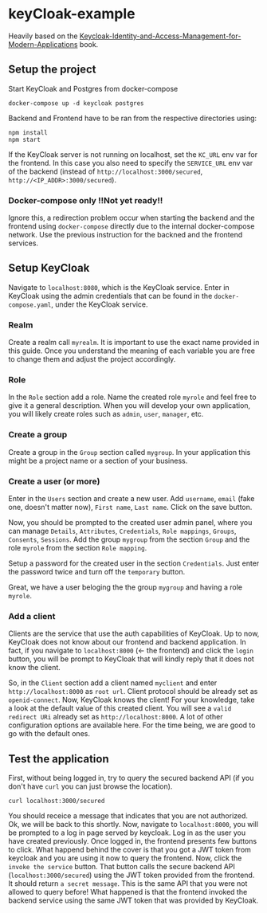 # keyCloak-example

Heavily based on the [Keycloak-Identity-and-Access-Management-for-Modern-Applications](https://github.com/PacktPublishing/Keycloak-Identity-and-Access-Management-for-Modern-Applications) book.

## Setup the project

Start KeyCloak and Postgres from docker-compose
```
docker-compose up -d keycloak postgres
```
Backend and Frontend have to be ran from the respective directories using:
```
npm install
npm start
```
If the KeyCloak server is not running on localhost, set the ```KC_URL``` env var for the frontend.
In this case you also need to specify the ```SERVICE_URL``` env var of the backend (instead of ```http://localhost:3000/secured```, ```http://<IP_ADDR>:3000/secured```).

### Docker-compose only !!Not yet ready!!
Ignore this, a redirection problem occur when starting the backend and the frontend using ```docker-compose``` directly due to the internal docker-compose network.
Use the previous instruction for the backned and the frontend services.

## Setup KeyCloak

Navigate to ```localhost:8080```, which is the KeyCloak service.
Enter in KeyCloak using the admin credentials that can be found in the ```docker-compose.yaml```, under the KeyCloak service.

### Realm

Create a realm call ```myrealm```. 
It is important to use the exact name provided in this guide. 
Once you understand the meaning of each variable you are free to change them and adjust the project accordingly.

### Role

In the ```Role``` section add a role.
Name the created role ```myrole``` and feel free to give it a general description.
When you will develop your own application, you will likely create roles such as `admin`, `user`, `manager`, etc.

### Create a group 

Create a group in the ```Group``` section called ```mygroup```.
In your application this might be a project name or a section of your business.

### Create a user (or more)

Enter in the ```Users``` section and create a new user.
Add ```username```, ```email``` (fake one, doesn't matter now), ```First name```, ```Last name```.
Click on the save button.

Now, you should be prompted to the created user admin panel, where you can manage ```Details```, ```Attributes```, ```Credentials```, ```Role mappings```, ```Groups```, ```Consents```, ```Sessions```.
Add the group ```mygroup``` from the section ```Group``` and the role ```myrole``` from the section ```Role mapping```.

Setup a password for the created user in the section ```Credentials```.
Just enter the password twice and turn off the ```temporary``` button.

Great, we have a user beloging the the group ```mygroup``` and having a role ```myrole```.

### Add a client 

Clients are the service that use the auth capabilities of KeyCloak.
Up to now, KeyCloak does not know about our frontend and backend application.
In fact, if you navigate to ```localhost:8000``` (<- the frontend) and click the ```login``` button, you will be prompt to KeyCloak that will kindly reply that it does not know the client.

So, in the ```Client``` section add a client named ```myclient``` and enter ```http://localhost:8000``` as ```root url```. Client protocol should be already set as ```openid-connect```.
Now, KeyCloak knows the client!
For your knowledge, take a look at the default value of this created client. You will see a ```valid redirect URi``` already set as ```http://localhost:8000```. 
A lot of other configuration options are available here. For the time being, we are good to go with the default ones.

## Test the application

First, without being logged in, try to query the secured backend API (if you don't have ```curl``` you can just browse the location).
```
curl localhost:3000/secured
```
You should receice a message that indicates that you are not authorized.
Ok, we will be back to this shortly.
Now, navigate to ```localhost:8000```, you will be prompted to a log in page served by keycloak. 
Log in as the user you have created previously.
Once logged in, the frontend presents few buttons to click.
What happend behind the cover is that you got a JWT token from keycloak and you are using it now to query the frontend.
Now, click the ```invoke the service``` button.
That button calls the secure backend API (```localhost:3000/secured```) using the JWT token provided from the frontend.
It should return ```a secret message```. 
This is the same API that you were not allowed to query before!
What happened is that the frontend invoked the backend service using the same JWT token that was provided by KeyCloak.





